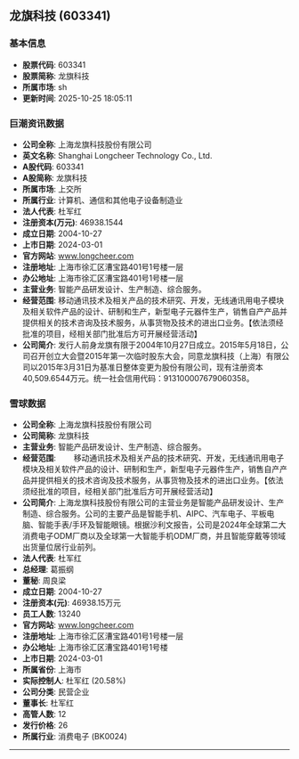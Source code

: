 ## 龙旗科技 (603341)

### 基本信息

- **股票代码**: 603341
- **股票简称**: 龙旗科技
- **所属市场**: sh
- **更新时间**: 2025-10-25 18:05:11

### 巨潮资讯数据

- **公司全称**: 上海龙旗科技股份有限公司
- **英文名称**: Shanghai Longcheer Technology Co., Ltd.
- **A股代码**: 603341
- **A股简称**: 龙旗科技
- **所属市场**: 上交所
- **所属行业**: 计算机、通信和其他电子设备制造业
- **法人代表**: 杜军红
- **注册资本(万元)**: 46938.1544
- **成立日期**: 2004-10-27
- **上市日期**: 2024-03-01
- **官方网站**: www.longcheer.com
- **注册地址**: 上海市徐汇区漕宝路401号1号楼一层
- **办公地址**: 上海市徐汇区漕宝路401号1号楼一层
- **主营业务**: 智能产品研发设计、生产制造、综合服务。
- **经营范围**: 移动通讯技术及相关产品的技术研究、开发，无线通讯用电子模块及相关软件产品的设计、研制和生产，新型电子元器件生产，销售自产产品并提供相关的技术咨询及技术服务，从事货物及技术的进出口业务。【依法须经批准的项目，经相关部门批准后方可开展经营活动】
- **公司简介**: 发行人前身龙旗有限于2004年10月27日成立。2015年5月18日，公司召开创立大会暨2015年第一次临时股东大会，同意龙旗科技（上海）有限公司以2015年3月31日为基准日整体变更为股份有限公司，现有注册资本40,509.6544万元。统一社会信用代码：913100007679060358。

### 雪球数据

- **公司全称**: 上海龙旗科技股份有限公司
- **公司简称**: 龙旗科技
- **主营业务**: 智能产品研发设计、生产制造、综合服务。
- **经营范围**: 　　移动通讯技术及相关产品的技术研究、开发，无线通讯用电子模块及相关软件产品的设计、研制和生产，新型电子元器件生产，销售自产产品并提供相关的技术咨询及技术服务，从事货物及技术的进出口业务。【依法须经批准的项目，经相关部门批准后方可开展经营活动】
- **公司简介**: 上海龙旗科技股份有限公司的主营业务是智能产品研发设计、生产制造、综合服务。公司的主要产品是智能手机、AIPC、汽车电子、平板电脑、智能手表/手环及智能眼镜。根据沙利文报告，公司是2024年全球第二大消费电子ODM厂商以及全球第一大智能手机ODM厂商，并且智能穿戴等领域出货量位居行业前列。
- **法人代表**: 杜军红
- **总经理**: 葛振纲
- **董秘**: 周良梁
- **成立日期**: 2004-10-27
- **注册资本(元)**: 46938.15万元
- **员工人数**: 13240
- **官方网站**: www.longcheer.com
- **注册地址**: 上海市徐汇区漕宝路401号1号楼一层
- **办公地址**: 上海市徐汇区漕宝路401号1号楼
- **上市日期**: 2024-03-01
- **所属省份**: 上海市
- **实际控制人**: 杜军红 (20.58%)
- **公司分类**: 民营企业
- **董事长**: 杜军红
- **高管人数**: 12
- **发行价格**: 26
- **所属行业**: 消费电子 (BK0024)

---